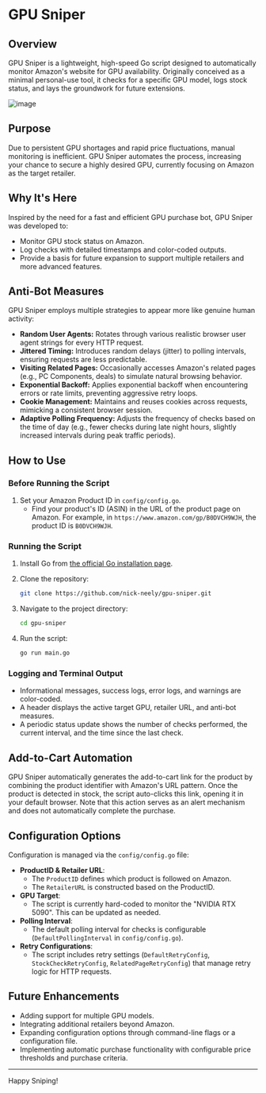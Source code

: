 # GPU Sniper

## Overview

GPU Sniper is a lightweight, high-speed Go script designed to automatically monitor Amazon's website for GPU availability. Originally conceived as a minimal personal-use tool, it checks for a specific GPU model, logs stock status, and lays the groundwork for future extensions.

![image](https://github.com/user-attachments/assets/7fee5f44-c1c8-44c2-a08b-18bfcd2b66cd)

## Purpose

Due to persistent GPU shortages and rapid price fluctuations, manual monitoring is inefficient. GPU Sniper automates the process, increasing your chance to secure a highly desired GPU, currently focusing on Amazon as the target retailer.

## Why It's Here

Inspired by the need for a fast and efficient GPU purchase bot, GPU Sniper was developed to:

- Monitor GPU stock status on Amazon.
- Log checks with detailed timestamps and color-coded outputs.
- Provide a basis for future expansion to support multiple retailers and more advanced features.

## Anti-Bot Measures

GPU Sniper employs multiple strategies to appear more like genuine human activity:

- **Random User Agents:** Rotates through various realistic browser user agent strings for every HTTP request.
- **Jittered Timing:** Introduces random delays (jitter) to polling intervals, ensuring requests are less predictable.
- **Visiting Related Pages:** Occasionally accesses Amazon's related pages (e.g., PC Components, deals) to simulate natural browsing behavior.
- **Exponential Backoff:** Applies exponential backoff when encountering errors or rate limits, preventing aggressive retry loops.
- **Cookie Management:** Maintains and reuses cookies across requests, mimicking a consistent browser session.
- **Adaptive Polling Frequency:** Adjusts the frequency of checks based on the time of day (e.g., fewer checks during late night hours, slightly increased intervals during peak traffic periods).

## How to Use

### Before Running the Script

1. Set your Amazon Product ID in `config/config.go`.
   - Find your product's ID (ASIN) in the URL of the product page on Amazon. For example, in `https://www.amazon.com/gp/B0DVCH9WJH`, the product ID is `B0DVCH9WJH`.

### Running the Script

1. Install Go from [the official Go installation page](https://go.dev/doc/install).
2. Clone the repository:

   ```bash
   git clone https://github.com/nick-neely/gpu-sniper.git
   ```

3. Navigate to the project directory:

   ```bash
   cd gpu-sniper
   ```

4. Run the script:

   ```bash
   go run main.go
   ```

### Logging and Terminal Output

- Informational messages, success logs, error logs, and warnings are color-coded.
- A header displays the active target GPU, retailer URL, and anti-bot measures.
- A periodic status update shows the number of checks performed, the current interval, and the time since the last check.

## Add-to-Cart Automation

GPU Sniper automatically generates the add-to-cart link for the product by combining the product identifier with Amazon's URL pattern. Once the product is detected in stock, the script auto-clicks this link, opening it in your default browser. Note that this action serves as an alert mechanism and does not automatically complete the purchase.

## Configuration Options

Configuration is managed via the `config/config.go` file:

- **ProductID & Retailer URL**:
  - The `ProductID` defines which product is followed on Amazon.
  - The `RetailerURL` is constructed based on the ProductID.
- **GPU Target**:
  - The script is currently hard-coded to monitor the "NVIDIA RTX 5090". This can be updated as needed.
- **Polling Interval**:
  - The default polling interval for checks is configurable (`DefaultPollingInterval` in `config/config.go`).
- **Retry Configurations**:
  - The script includes retry settings (`DefaultRetryConfig`, `StockCheckRetryConfig`, `RelatedPageRetryConfig`) that manage retry logic for HTTP requests.

## Future Enhancements

- Adding support for multiple GPU models.
- Integrating additional retailers beyond Amazon.
- Expanding configuration options through command-line flags or a configuration file.
- Implementing automatic purchase functionality with configurable price thresholds and purchase criteria.

---

Happy Sniping!
